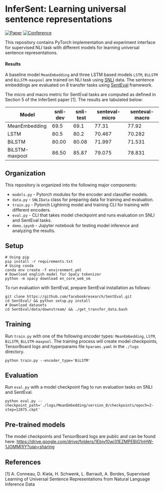 # InferSent: Learning universal sentence representations

[![Paper](http://img.shields.io/badge/paper-arxiv.1705.02364-B31B1B.svg)](https://arxiv.org/abs/1705.02364)
[![Conference](http://img.shields.io/badge/EMNLP-2017-4b44ce.svg)](https://www.aclweb.org/anthology/events/emnlp-2017/)

This repository contains PyTorch implementation and experiment interface for supervised NLI task with different models for learning universal sentence representations.
#### Results

A baseline model `MeanEmbedding` and three LSTM based models `LSTM`, `BiLSTM` and `BiLSTM-maxpool` are trained on NLI task using [SNLI](https://nlp.stanford.edu/projects/snli/) data. The sentence embeddings are evaluated on 8 transfer tasks using [SentEval](https://github.com/facebookresearch/SentEval) framework.

The micro and macro metric for SentEval tasks are computed as defined in Section 5 of the InferSent paper [1]. The results are tabulated below:

| Model          | snli-dev | snli-test | senteval-micro | senteval-macro |
|----------------|----------|-----------|----------------|----------------|
| MeanEmbedding  | 69.5     | 69.1      | 77.31          | 77.92          |
| LSTM           | 80.5     | 80.2      | 70.467         | 70.282         |
| BiLSTM         | 80.00    | 80.08     | 71.997         | 71.531         |
| BiLSTM-maxpool | 86.50    | 85.87     | 79.075         | 78.831         |


## Organization
This repository is organized into the following major components:

* `models.py` - Pytorch modules for the encoder and classifier models.
* `data.py` - `SNLIData` class for preparing data for training and evaluation.
* `train.py` - Pytorch Lightning model and training CLI for training with different encoders.
* `eval.py` - CLI that takes model checkpoint and runs evaluation on SNLI and SentEval tasks.
* `demo.ipynb` - Jupyter notebook for testing model inference and analyzing the results.

## Setup

```shell
# Using pip
pip install -r requirements.txt
# Using conda
conda env create -f environment.yml
# Download english model for SpaCy tokenizer
python -m spacy download en_core_web_sm

```

To run evaluation with SentEval, prepare SentEval installation as follows:

```shell
git clone https://github.com/facebookresearch/SentEval.git
cd SentEval/ && python setup.py install
# Download datasets
cd SentEval/data/downstream/ && ./get_transfer_data.bash
```
## Training

Run `train.py` with one of the following encoder types: `MeanEmbedding`, `LSTM`, `BiLSTM`, `BiLSTM-maxpool`. The training process will create model checkpoints, TensorBoard logs and hyperparams file `hparams.yaml` in the `./logs` directory.

```shell
python train.py --encoder_type='BiLSTM'
```

## Evaluation

Run `eval.py` with a model checkpoint flag to run evaluation tasks on SNLI and SentEval.

```shell
python eval.py --checkpoint_path='./logs/MeanEmbedding/version_0/checkpoints/epoch=2-step=12875.ckpt'
```

## Pre-trained models

The model checkpoints and TensorBoard logs are public and can be found here: https://drive.google.com/drive/folders/1Ebjyf0wj31EZMPEBiG1nHW-1JOMMl1IY?usp=sharing

## References

[1] A. Conneau, D. Kiela, H. Schwenk, L. Barrault, A. Bordes, Supervised Learning of Universal Sentence Representations from Natural Language Inference Data